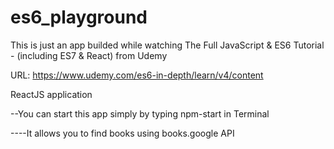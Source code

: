 # es6_playground

This is just an app builded while watching The Full JavaScript & ES6 Tutorial - (including ES7 & React) from Udemy 

URL: https://www.udemy.com/es6-in-depth/learn/v4/content

ReactJS application

--You can start this app simply by typing npm-start in Terminal
   
----It allows you to find books using books.google API 
